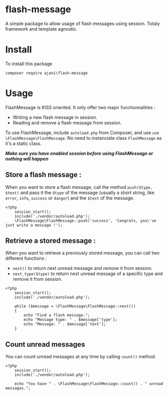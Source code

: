 # flash-message
A simple package to allow usage of flash messages using session.
Totaly framework and template agnostic.

# Install
To install this package
```
composer require ajani\flash-message
```

# Usage
FlashMessage is KISS oriented. It only offer two major functionnalities :
 - Writing a new flash message in session.
 - Reading and remove a flash message from session.

To use FlashMessage, include `autoload.php` from Composer, and use `use \FlashMessage\FlashMessage`. No need to instanciate class `FlashMessage` as it's a static class.

***Make sure you have enabled session before using FlashMessage or nothing will happen***

## Store a flash message :
When you want to store a flash message, call the method `push($type, $text)` and pass it the `$type` of the message (usually a short string, like `error`, `info`, `success` or `danger`) and the `$text` of the message.
```
<?php
	session_start();
	include('./vendor/autoload.php');
	\FlashMessage\FlashMessage::push('success', 'Congrats, you\'ve just write a message !');
```

## Retrieve a stored message :
When you want to retrieve a previously stored message, you can call two different functions :
 - `next()` to return next unread message and remove it from session.
 - `next_type($type)` to return next unread message of a specific type and remove it from session. 
```
<?php
	session_start();
	include('./vendor/autoload.php');

	while ($message = \FlashMessage\FlashMessage::next())
	{
		echo "Find a flash message.";
		echo "Message type: " . $message['type'];
		echo "Message: " . $message['text'];
	}
```

## Count unread messages
You can count unread messages at any time by calling `count()` method.
```
<?php
	session_start();
	include('./vendor/autoload.php');

	echo "You have " . \FlashMessage\FlashMessage::count() . " unread messages.";
```

